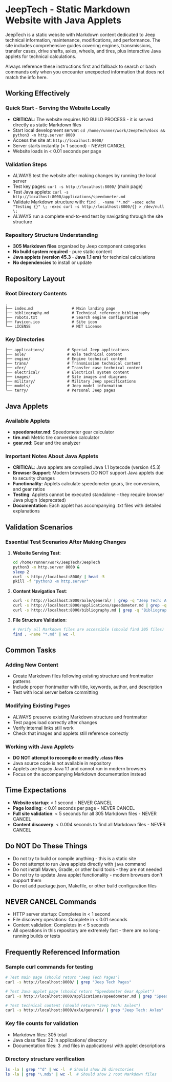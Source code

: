 # JeepTech - Static Markdown Website with Java Applets

JeepTech is a static website with Markdown content dedicated to Jeep technical information, maintenance, modifications, and performance. The site includes comprehensive guides covering engines, transmissions, transfer cases, drive shafts, axles, wheels, and tires, plus interactive Java applets for technical calculations.

Always reference these instructions first and fallback to search or bash commands only when you encounter unexpected information that does not match the info here.

## Working Effectively

### Quick Start - Serving the Website Locally
- **CRITICAL**: The website requires NO BUILD PROCESS - it is served directly as static Markdown files
- Start local development server: `cd /home/runner/work/JeepTech/docs && python3 -m http.server 8000`
- Access the site at: `http://localhost:8000/`
- Server starts instantly (< 1 second) - NEVER CANCEL
- Website loads in < 0.01 seconds per page

### Validation Steps
- ALWAYS test the website after making changes by running the local server
- Test key pages: `curl -s http://localhost:8000/` (main page)
- Test Java applets: `curl -s http://localhost:8000/applications/speedometer.md`
- Validate Markdown structure with: `find . -name "*.md" -exec echo "Testing {}" \; -exec curl -s http://localhost:8000/{} > /dev/null \;`
- ALWAYS run a complete end-to-end test by navigating through the site structure

### Repository Structure Understanding
- **305 Markdown files** organized by Jeep component categories
- **No build system required** - pure static content
- **Java applets (version 45.3 - Java 1.1 era)** for technical calculations
- **No dependencies** to install or update

## Repository Layout

### Root Directory Contents
```
.
├── index.md                 # Main landing page
├── bibliography.md          # Technical reference bibliography
├── robots.txt               # Search engine configuration
├── favicon.ico              # Site icon
└── LICENSE                  # MIT License
```

### Key Directories
```
├── applications/          # Special Jeep applications
├── axle/                  # Axle technical content
├── engine/                # Engine technical content
├── trans/                 # Transmission technical content
├── xfer/                  # Transfer case technical content
├── electrical/            # Electrical system content
├── images/                # Site images and diagrams
├── military/              # Military Jeep specifications
├── models/                # Jeep model information
└── terry/                 # Personal Jeep pages
```

## Java Applets

### Available Applets
- **speedometer.md**: Speedometer gear calculator
- **tire.md**: Metric tire conversion calculator
- **gear.md**: Gear and tire analyzer

### Important Notes About Java Applets
- **CRITICAL**: Java applets are compiled Java 1.1 bytecode (version 45.3)
- **Browser Support**: Modern browsers DO NOT support Java applets due to security changes
- **Functionality**: Applets calculate speedometer gears, tire conversions, and gear ratios
- **Testing**: Applets cannot be executed standalone - they require browser Java plugin (deprecated)
- **Documentation**: Each applet has accompanying .txt files with detailed explanations

## Validation Scenarios

### Essential Test Scenarios After Making Changes
1. **Website Serving Test**:
   ```bash
   cd /home/runner/work/JeepTech/JeepTech
   python3 -m http.server 8000 &
   sleep 2
   curl -s http://localhost:8000/ | head -5
   pkill -f "python3 -m http.server"
   ```

2. **Content Navigation Test**:
   ```bash
   curl -s http://localhost:8000/axle/general/ | grep -q "Jeep Tech: Axles"
   curl -s http://localhost:8000/applications/speedometer.md | grep -q "Speedometer Gear Applet"
   curl -s http://localhost:8000/bibliography.md | grep -q "Bibliography"
   ```

3. **File Structure Validation**:
   ```bash
   # Verify all Markdown files are accessible (should find 305 files)
   find . -name "*.md" | wc -l
   ```

## Common Tasks

### Adding New Content
- Create Markdown files following existing structure and frontmatter patterns
- Include proper frontmatter with title, keywords, author, and description
- Test with local server before committing

### Modifying Existing Pages
- ALWAYS preserve existing Markdown structure and frontmatter
- Test pages load correctly after changes
- Verify internal links still work
- Check that images and applets still reference correctly

### Working with Java Applets
- **DO NOT attempt to recompile or modify .class files**
- Java source code is not available in repository
- Applets are legacy Java 1.1 and cannot run in modern browsers
- Focus on the accompanying Markdown documentation instead

## Time Expectations
- **Website startup**: < 1 second - NEVER CANCEL
- **Page loading**: < 0.01 seconds per page - NEVER CANCEL
- **Full site validation**: < 5 seconds for all 305 Markdown files - NEVER CANCEL
- **Content discovery**: < 0.004 seconds to find all Markdown files - NEVER CANCEL

## Do NOT Do These Things
- Do not try to build or compile anything - this is a static site
- Do not attempt to run Java applets directly with `java` command
- Do not install Maven, Gradle, or other build tools - they are not needed
- Do not try to update Java applet functionality - modern browsers don't support them
- Do not add package.json, Makefile, or other build configuration files

## NEVER CANCEL Commands
- HTTP server startup: Completes in < 1 second
- File discovery operations: Complete in < 0.01 seconds
- Content validation: Completes in < 5 seconds
- All operations in this repository are extremely fast - there are no long-running builds or tests

## Frequently Referenced Information

### Sample curl commands for testing
```bash
# Test main page (should return "Jeep Tech Pages")
curl -s http://localhost:8000/ | grep "Jeep Tech Pages"

# Test Java applet page (should return "Speedometer Gear Applet")
curl -s http://localhost:8000/applications/speedometer.md | grep "Speedometer Gear Applet"

# Test technical content (should return "Jeep Tech: Axles")
curl -s http://localhost:8000/axle/general/ | grep "Jeep Tech: Axles"
```

### Key file counts for validation
- Markdown files: 305 total
- Java class files: 22 in applications/ directory
- Documentation files: 3 .md files in applications/ with applet descriptions

### Directory structure verification
```bash
ls -la | grep "^d" | wc -l  # Should show 26 directories
ls -la | grep "\.md$" | wc -l  # Should show 2 root Markdown files
```